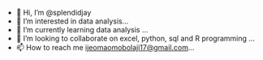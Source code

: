 - 👋 Hi, I’m @splendidjay
- 👀 I’m interested in data analysis...
- 🌱 I’m currently learning data analysis ...
- 💞️ I’m looking to collaborate on excel, python, sql and R programming ...
- 📫 How to reach me ijeomaomobolaji17@gmail.com...

<!---
splendidjay/splendidjay is a ✨ special ✨ repository because its `README.md` (this file) appears on your GitHub profile.
You can click the Preview link to take a look at your changes.
--->
